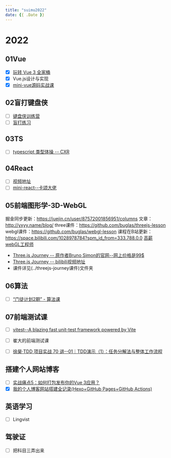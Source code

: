 ```yaml
---
title: "suimu2022"
date: {{ .Date }}
---
```


# 2022

## 01Vue

- [x] [玩转 Vue 3 全家桶](https://time.geekbang.org/column/article/462533)
- [x] Vue.js设计与实现
- [x] [mini-vue源码实战课](https://www.wolai.com/s24UQfJcgoHMLsmHYZekE4)

## 02盲打键盘侠

- [ ] [键盘侠训练营](https://appewiejl9g3764.h5.xiaoeknow.com/p/course/ecourse/course_28y3lTEa0pnA2HVLtZiz1vQ2kH4?type=2)
- [ ] [盲打练习](https://www.typing.com/student/lessons)

## 03TS

- [ ] [typescript 类型体操 -- CXR](https://space.bilibili.com/175301983/channel/collectiondetail?sid=124986)

## 04React

- [ ] [视频地址](/Users/apple/myDocument/react视频-卡颂)
- [ ] [mini-react--卡颂大佬](https://ke.segmentfault.com/course/1650000023864436)

## 05前端图形学-3D-WebGL

掘金同步更新：https://juejin.cn/user/87572001856951/columns
文章：http://yxyy.name/blog/
three课件：https://github.com/buglas/threejs-lesson
webgl课件：https://github.com/buglas/webgl-lesson
课程在B站更新：https://space.bilibili.com/1028978784?spm_id_from=333.788.0.0
[高薪webGL工程师](https://learn.kaikeba.com/catalog/214176?type=1)

- [Three.js Journey -- 原作者Bruno Simon的官网--网上价格是99$](https://threejs-journey.com/#)
- [Three.js Journey -- bilibili视频地址](https://www.bilibili.com/video/BV1Pf4y177Vp?vd_source=af7ec659985193f8a13669ef3e14b22b)
- 课件详见(../threejs-journey课件)文件夹


## 06算法

- [ ] [“门徒计划2期” - 算法课](https://learn.kaikeba.com/catalog/217470?type=1)

## 07前端测试课

- [ ] [vitest--A blazing fast unit-test framework powered by Vite](https://vitest.dev/)
- [ ] 崔大的前端测试课
- [ ] [徐昊·TDD 项目实战 70 讲--01｜TDD演示（1）：任务分解法与整体工作流程](https://time.geekbang.org/column/article/494207)


## 搭建个人网站博客

- [ ] [实战痛点5：如何打包发布你的Vue 3应用？](https://time.geekbang.org/column/article/461718)
- [x] [我的个人博客网站搭建全记录(Hexo+GitHub Pages+GitHub Actions)](https://juejin.cn/post/7030684582626361374)

## 英语学习

- [ ] Lingvist

## 驾驶证

- [ ] 把科目三弄出来


